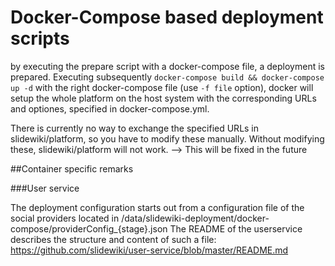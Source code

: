 # Docker-Compose based deployment scripts

by executing the prepare script with a docker-compose file, a deployment is prepared. Executing subsequently `docker-compose build && docker-compose up -d` with the right docker-compose file (use `-f file` option), docker will setup the whole platform on the host system with the corresponding URLs and optiones, specified in docker-compose.yml.

There is currently no way to exchange the specified URLs in slidewiki/platform, so you have to modify these manually. Without modifying these, slidewiki/platform will not work. --> This will be fixed in the future

##Container specific remarks

###User service

The deployment configuration starts out from a configuration file of the social providers located in /data/slidewiki-deployment/docker-compose/providerConfig_{stage}.json
The README of the userservice describes the structure and content of such a file: https://github.com/slidewiki/user-service/blob/master/README.md

